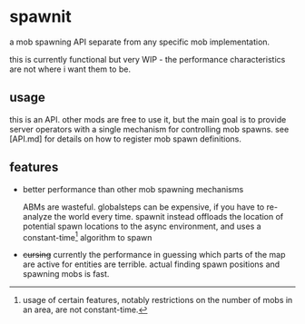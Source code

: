 # spawnit

a mob spawning API separate from any specific mob implementation.

this is currently functional but very WIP - the performance characteristics are not where i want them to be.

## usage

this is an API. other mods are free to use it, but the main goal is to provide server operators with a single mechanism
for controlling mob spawns. see [API.md] for details on how to register mob spawn definitions.

## features

* better performance than other mob spawning mechanisms

  ABMs are wasteful. globalsteps can be expensive, if you have to re-analyze the world every time. spawnit instead
  offloads the location of potential spawn locations to the async environment, and uses a constant-time[^1] algorithm
  to spawn

* ~~cursing~~ currently the performance in guessing which parts of the map are active for entities are terrible.
  actual finding spawn positions and spawning mobs is fast.




[^1]: usage of certain features, notably restrictions on the number of mobs in an area, are not constant-time.
